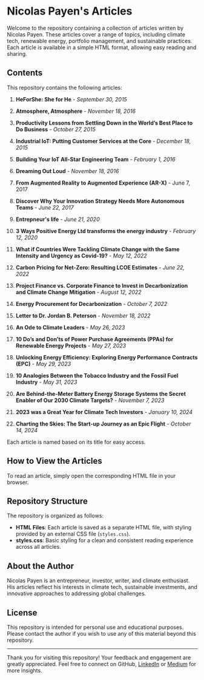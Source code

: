 # Nicolas Payen's Articles

Welcome to the repository containing a collection of articles written by Nicolas Payen. These articles cover a range of topics, including climate tech, renewable energy, portfolio management, and sustainable practices. Each article is available in a simple HTML format, allowing easy reading and sharing.

## Contents

This repository contains the following articles:

1. **HeForShe: She for He** - *September 30, 2015*
2. **Atmosphere, Atmosphere** - *November 18, 2016*
3. **Productivity Lessons from Settling Down in the World’s Best Place to Do Business** - *October 27, 2015*
4. **Industrial IoT: Putting Customer Services at the Core** - *December 18, 2015*
5. **Building Your IoT All-Star Engineering Team** - *February 1, 2016*
6. **Dreaming Out Loud** - *November 18, 2016*
7. **From Augmented Reality to Augmented Experience (AR-X)** - June 7, 2017
8. **Discover Why Your Innovation Strategy Needs More Autonomous Teams** - *June 22, 2017*
9. **Entrepneur's life** - *June 21, 2020*
10. **3 Ways Positive Energy Ltd transforms the energy industry** - *February 12, 2020*

9. **What if Countries Were Tackling Climate Change with the Same Intensity and Urgency as Covid-19?** - *May 12, 2022*
10. **Carbon Pricing for Net-Zero: Resulting LCOE Estimates** - *June 22, 2022*
11. **Project Finance vs. Corporate Finance to Invest in Decarbonization and Climate Change Mitigation** - *August 12, 2022*
12. **Energy Procurement for Decarbonization** - *October 7, 2022*
13. **Letter to Dr. Jordan B. Peterson** - *November 18, 2022*
14. **An Ode to Climate Leaders** - *May 26, 2023*
15. **10 Do’s and Don’ts of Power Purchase Agreements (PPAs) for Renewable Energy Projects** - *May 27, 2023*
16. **Unlocking Energy Efficiency: Exploring Energy Performance Contracts (EPC)** - *May 29, 2023*
17. **10 Analogies Between the Tobacco Industry and the Fossil Fuel Industry** - *May 31, 2023*
18. **Are Behind-the-Meter Battery Energy Storage Systems the Secret Enabler of Our 2030 Climate Targets?** - *November 7, 2023*
19. **2023 was a Great Year for Climate Tech Investors** - *January 10, 2024*
20. **Charting the Skies: The Start-up Journey as an Epic Flight** - *October 14, 2024*

Each article is named based on its title for easy access.

## How to View the Articles

To read an article, simply open the corresponding HTML file in your browser.

## Repository Structure

The repository is organized as follows:

- **HTML Files**: Each article is saved as a separate HTML file, with styling provided by an external CSS file (`styles.css`).
- **styles.css**: Basic styling for a clean and consistent reading experience across all articles.

## About the Author

Nicolas Payen is an entrepreneur, investor, writer, and climate enthusiast. His articles reflect his interests in climate tech, sustainable investments, and innovative approaches to addressing global challenges.

## License

This repository is intended for personal use and educational purposes. Please contact the author if you wish to use any of this material beyond this repository.

---

Thank you for visiting this repository! 
Your feedback and engagement are greatly appreciated. 
Feel free to connect on GitHub, [LinkedIn](https://www.linkedin.com/in/nicolaspayen) or [Medium](https://medium.com/@nicolas-payen) for more insights.
